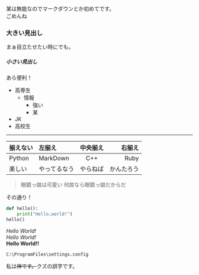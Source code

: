 <!-- 改行 -->
某は無能なのでマークダウンとか初めてです。  
ごめんね

<!-- 見出し -->
### 大きい見出し
まぁ目立たせたい時にでも。
##### 小さい見出し
あら便利！

<!-- 列挙 -->
* 高専生
  * 情報
    * 強い
    * 某
* JK
* 高校生
---
<!-- 表組み -->
|揃えない|左揃え|中央揃え|右揃え|
|---|:-|:-:|-:|
|Python|MarkDown|C++|Ruby|
|楽しい|やってるなう|やらねば|かんたろう|

<!-- 引用 -->

> 眼鏡っ娘は可愛い
> 何故なら眼鏡っ娘だからだ

その通り！

<!-- コードブロック-->

```python
def hello():
    print("Hello,world!")
hello()
```

<!-- 装飾関係 -->
<!-- 強調 -->
_Hello World!_  
*Hello World!*  
**Hello World!!**  

<!-- 囲み -->
`C:\ProgramFiles\settings.config`

<!-- 取り消し -->
私は~~神です。~~クズの誤字です。
